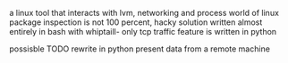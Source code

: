 a linux tool that interacts with lvm, networking and process world of linux
package inspection is not 100 percent, hacky solution 
written almost entirely in bash with whiptaill- only tcp traffic feature is written in python

possisble TODO
rewrite in python 
present data from a remote machine
